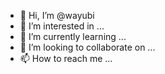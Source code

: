 - 👋 Hi, I’m @wayubi
- 👀 I’m interested in ...
- 🌱 I’m currently learning ...
- 💞️ I’m looking to collaborate on ...
- 📫 How to reach me ...

<!---
wayubi/wayubi is a ✨ special ✨ repository because its `README.md` (this file) appears on your GitHub profile.
You can click the Preview link to take a look at your changes.
--->
